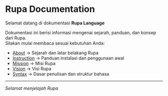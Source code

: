 # Rupa Documentation

Selamat datang di dokumentasi **Rupa Language**

Dokumentasi ini berisi informasi mengenai sejarah, panduan, dan konsep dari Rupa.  
Silakan mulai membaca sesuai kebutuhan Anda:

- [About](about.md) → Sejarah dan latar belakang Rupa
- [Instruction](instruction.md) → Panduan instalasi dan penggunaan awal
- [Mission](mission.md) → Misi Rupa
- [Vision](vision.md) → Visi Rupa
- [Syntax](syntax.md) → Dasar penulisan dan struktur bahasa

---

<i>Selamat menjelajah Rupa</i>
